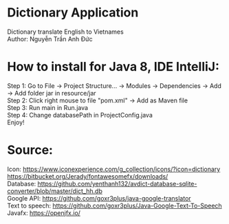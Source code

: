 # Dictionary Application
Dictionary translate English to Vietnames <br/>
Author: Nguyễn Trần Anh Đức

# How to install for Java 8, IDE IntelliJ: 
Step 1: Go to File -> Project Structure... -> Modules -> Dependencies -> Add -> Add folder jar in resource/jar <br/>
Step 2: Click right mouse to file "pom.xml" -> Add as Maven file <br/>
Step 3: Run main in Run.java <br/>
Step 4: Change databasePath in ProjectConfig.java <br/>
Enjoy!

# Source: 
Icon: https://www.iconexperience.com/g_collection/icons/?icon=dictionary <br/>
      https://bitbucket.org/Jerady/fontawesomefx/downloads/ <br/>
Database: https://github.com/yenthanh132/avdict-database-sqlite-converter/blob/master/dict_hh.db <br/>
Google API: https://github.com/goxr3plus/java-google-translator <br/>
Text to speech: https://github.com/goxr3plus/Java-Google-Text-To-Speech <br/>
Javafx: https://openjfx.io/
